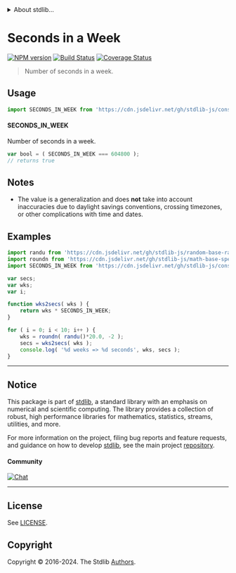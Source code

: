 <!--

@license Apache-2.0

Copyright (c) 2018 The Stdlib Authors.

Licensed under the Apache License, Version 2.0 (the "License");
you may not use this file except in compliance with the License.
You may obtain a copy of the License at

   http://www.apache.org/licenses/LICENSE-2.0

Unless required by applicable law or agreed to in writing, software
distributed under the License is distributed on an "AS IS" BASIS,
WITHOUT WARRANTIES OR CONDITIONS OF ANY KIND, either express or implied.
See the License for the specific language governing permissions and
limitations under the License.

-->


<details>
  <summary>
    About stdlib...
  </summary>
  <p>We believe in a future in which the web is a preferred environment for numerical computation. To help realize this future, we've built stdlib. stdlib is a standard library, with an emphasis on numerical and scientific computation, written in JavaScript (and C) for execution in browsers and in Node.js.</p>
  <p>The library is fully decomposable, being architected in such a way that you can swap out and mix and match APIs and functionality to cater to your exact preferences and use cases.</p>
  <p>When you use stdlib, you can be absolutely certain that you are using the most thorough, rigorous, well-written, studied, documented, tested, measured, and high-quality code out there.</p>
  <p>To join us in bringing numerical computing to the web, get started by checking us out on <a href="https://github.com/stdlib-js/stdlib">GitHub</a>, and please consider <a href="https://opencollective.com/stdlib">financially supporting stdlib</a>. We greatly appreciate your continued support!</p>
</details>

# Seconds in a Week

[![NPM version][npm-image]][npm-url] [![Build Status][test-image]][test-url] [![Coverage Status][coverage-image]][coverage-url] <!-- [![dependencies][dependencies-image]][dependencies-url] -->

> Number of seconds in a week.



<section class="usage">

## Usage

```javascript
import SECONDS_IN_WEEK from 'https://cdn.jsdelivr.net/gh/stdlib-js/constants-time-seconds-in-week@v0.3.0-deno/mod.js';
```

#### SECONDS_IN_WEEK

Number of seconds in a week.

```javascript
var bool = ( SECONDS_IN_WEEK === 604800 );
// returns true
```

</section>

<!-- /.usage -->

<section class="notes">

## Notes

-   The value is a generalization and does **not** take into account inaccuracies due to daylight savings conventions, crossing timezones, or other complications with time and dates. 

</section>

<!-- /.notes -->

<section class="examples">

## Examples

<!-- eslint no-undef: "error" -->

```javascript
import randu from 'https://cdn.jsdelivr.net/gh/stdlib-js/random-base-randu@deno/mod.js';
import roundn from 'https://cdn.jsdelivr.net/gh/stdlib-js/math-base-special-roundn@deno/mod.js';
import SECONDS_IN_WEEK from 'https://cdn.jsdelivr.net/gh/stdlib-js/constants-time-seconds-in-week@v0.3.0-deno/mod.js';

var secs;
var wks;
var i;

function wks2secs( wks ) {
    return wks * SECONDS_IN_WEEK;
}

for ( i = 0; i < 10; i++ ) {
    wks = roundn( randu()*20.0, -2 );
    secs = wks2secs( wks );
    console.log( '%d weeks => %d seconds', wks, secs );
}
```

</section>

<!-- /.examples -->

<!-- Section for related `stdlib` packages. Do not manually edit this section, as it is automatically populated. -->

<section class="related">

</section>

<!-- /.related -->

<!-- Section for all links. Make sure to keep an empty line after the `section` element and another before the `/section` close. -->


<section class="main-repo" >

* * *

## Notice

This package is part of [stdlib][stdlib], a standard library with an emphasis on numerical and scientific computing. The library provides a collection of robust, high performance libraries for mathematics, statistics, streams, utilities, and more.

For more information on the project, filing bug reports and feature requests, and guidance on how to develop [stdlib][stdlib], see the main project [repository][stdlib].

#### Community

[![Chat][chat-image]][chat-url]

---

## License

See [LICENSE][stdlib-license].


## Copyright

Copyright &copy; 2016-2024. The Stdlib [Authors][stdlib-authors].

</section>

<!-- /.stdlib -->

<!-- Section for all links. Make sure to keep an empty line after the `section` element and another before the `/section` close. -->

<section class="links">

[npm-image]: http://img.shields.io/npm/v/@stdlib/constants-time-seconds-in-week.svg
[npm-url]: https://npmjs.org/package/@stdlib/constants-time-seconds-in-week

[test-image]: https://github.com/stdlib-js/constants-time-seconds-in-week/actions/workflows/test.yml/badge.svg?branch=v0.3.0
[test-url]: https://github.com/stdlib-js/constants-time-seconds-in-week/actions/workflows/test.yml?query=branch:v0.3.0

[coverage-image]: https://img.shields.io/codecov/c/github/stdlib-js/constants-time-seconds-in-week/main.svg
[coverage-url]: https://codecov.io/github/stdlib-js/constants-time-seconds-in-week?branch=main

<!--

[dependencies-image]: https://img.shields.io/david/stdlib-js/constants-time-seconds-in-week.svg
[dependencies-url]: https://david-dm.org/stdlib-js/constants-time-seconds-in-week/main

-->

[chat-image]: https://img.shields.io/gitter/room/stdlib-js/stdlib.svg
[chat-url]: https://app.gitter.im/#/room/#stdlib-js_stdlib:gitter.im

[stdlib]: https://github.com/stdlib-js/stdlib

[stdlib-authors]: https://github.com/stdlib-js/stdlib/graphs/contributors

[umd]: https://github.com/umdjs/umd
[es-module]: https://developer.mozilla.org/en-US/docs/Web/JavaScript/Guide/Modules

[deno-url]: https://github.com/stdlib-js/constants-time-seconds-in-week/tree/deno
[deno-readme]: https://github.com/stdlib-js/constants-time-seconds-in-week/blob/deno/README.md
[umd-url]: https://github.com/stdlib-js/constants-time-seconds-in-week/tree/umd
[umd-readme]: https://github.com/stdlib-js/constants-time-seconds-in-week/blob/umd/README.md
[esm-url]: https://github.com/stdlib-js/constants-time-seconds-in-week/tree/esm
[esm-readme]: https://github.com/stdlib-js/constants-time-seconds-in-week/blob/esm/README.md
[branches-url]: https://github.com/stdlib-js/constants-time-seconds-in-week/blob/main/branches.md

[stdlib-license]: https://raw.githubusercontent.com/stdlib-js/constants-time-seconds-in-week/main/LICENSE

</section>

<!-- /.links -->
